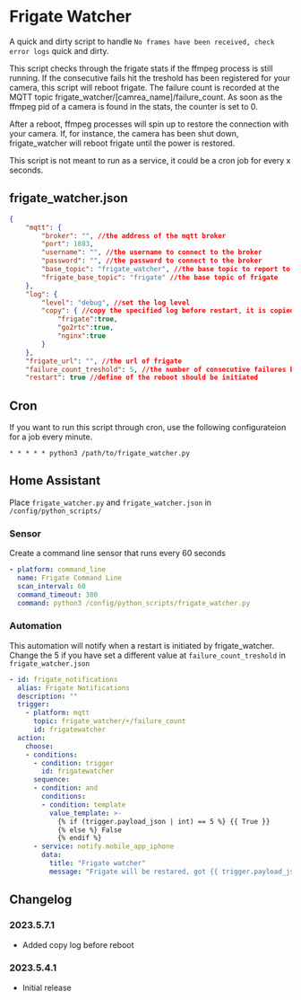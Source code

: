# Frigate Watcher

A quick and dirty script to handle `No frames have been received, check error logs` quick and dirty.

This script checks through the frigate stats if the ffmpeg process is still running. If the consecutive fails hit the treshold has been registered for your camera, this script will reboot frigate. The failure count is recorded at the MQTT topic frigate_watcher/[camrea_name]/failure_count. As soon as the ffmpeg pid of a camera is found in the stats, the counter is set to 0.

After a reboot, ffmpeg processes will spin up to restore the connection with your camera. If, for instance, the camera has been shut down, frigate_watcher will reboot frigate until the power is restored.

This script is not meant to run as a service, it could be a cron job for every x seconds.

## frigate_watcher.json

```json
{
    "mqtt": {
        "broker": "", //the address of the mqtt broker
        "port": 1883,
        "username": "", //the username to connect to the broker
        "password": "", //the password to connect to the broker
        "base_topic": "frigate_watcher", //the base topic to report to
        "frigate_base_topic": "frigate" //the base topic of frigate
    },
    "log": {
        "level": "debug", //set the log level
        "copy": { //copy the specified log before restart, it is copied to the folder of the script
            "frigate":true,
            "go2rtc":true,
            "nginx":true
        }
    },
    "frigate_url": "", //the url of frigate
    "failure_count_treshold": 5, //the number of consecutive failures before a reboot is initiated
    "restart": true //define of the reboot should be initiated
```

## Cron

If you want to run this script through cron, use the following configurateion for a job every minute.

```
* * * * * python3 /path/to/frigate_watcher.py
```


## Home Assistant

Place `frigate_watcher.py` and `frigate_watcher.json` in `/config/python_scripts/`

### Sensor

Create a command line sensor that runs every 60 seconds

```yaml
- platform: command_line
  name: Frigate Command Line
  scan_interval: 60
  command_timeout: 300
  command: python3 /config/python_scripts/frigate_watcher.py
```

### Automation

This automation will notify when a restart is initiated by frigate_watcher. Change the 5 if you have set a different value at `failure_count_treshold` in `frigate_watcher.json`

```yaml
- id: frigate_notifications
  alias: Frigate Notifications
  description: ""
  trigger:
    - platform: mqtt
      topic: frigate_watcher/+/failure_count
      id: frigatewatcher
  action:
    choose:
    - conditions:
      - condition: trigger
        id: frigatewatcher
      sequence:
      - condition: and
        conditions:
        - condition: template
          value_template: >-
            {% if (trigger.payload_json | int) == 5 %} {{ True }}
            {% else %} False
            {% endif %}
      - service: notify.mobile_app_iphone
        data:
          title: "Frigate watcher"
          message: "Frigate will be restared, got {{ trigger.payload_json | string }} failure counts on topic {{ trigger.topic | string }}"
```

## Changelog

### 2023.5.7.1
- Added copy log before reboot

### 2023.5.4.1
- Initial release